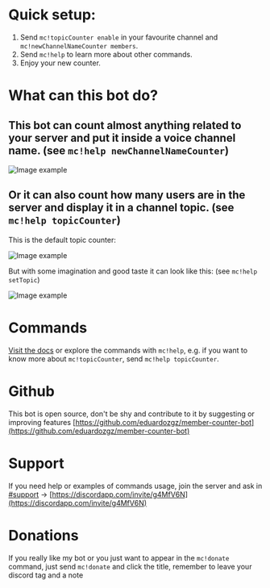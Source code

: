 # Quick setup:
1. Send `mc!topicCounter enable` in your favourite channel and `mc!newChannelNameCounter members`.
2. Send `mc!help` to learn more about other commands.
3. Enjoy your new counter.

# What can this bot do?
## This bot can count almost anything related to your server and put it inside a voice channel name. (see `mc!help newChannelNameCounter`)

![Image example](https://cdn.discordapp.com/attachments/615204695484661762/622922471166705669/unknown.png "Don't hover me!")

## Or it can also count how many users are in the server and display it in a channel topic. (see `mc!help topicCounter`)

This is the default topic counter:

![Image example](https://cdn.discordapp.com/attachments/615204695484661762/622924110024015892/unknown.png "")

But with some imagination and good taste it can look like this: (see `mc!help setTopic`)

![Image example](https://cdn.discordapp.com/attachments/615204695484661762/622923461333090336/unknown.png "Maybe? server")

# Commands
[Visit the docs](https://member-counter.eduardozgz.com/docs) or explore the commands with `mc!help`, e.g. if you want to know more about `mc!topicCounter`, send `mc!help topicCounter`.

# Github
This bot is open source, don't be shy and contribute to it by suggesting or improving features [https://github.com/eduardozgz/member-counter-bot](https://github.com/eduardozgz/member-counter-bot)

# Support 
If you need help or examples of commands usage, join the server and ask in [#support](https://discordapp.com/channels/614777317733957632/614777465683968038) -> [https://discordapp.com/invite/g4MfV6N](https://discordapp.com/invite/g4MfV6N)

# Donations
If you really like my bot or you just want to appear in the `mc!donate` command, just send `mc!donate` and click the title, remember to leave your discord tag and a note
